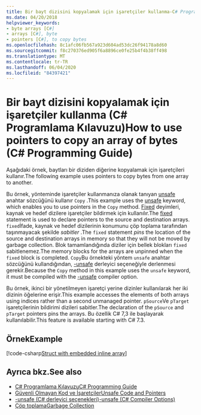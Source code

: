 ```yaml
---
title: Bir bayt dizisini kopyalamak için işaretçiler kullanma-C# Programlama Kılavuzu
ms.date: 04/20/2018
helpviewer_keywords:
- byte arrays [C#]
- arrays [C#], byte
- pointers [C#], to copy bytes
ms.openlocfilehash: 8c1afc06fb567a923d604ad53dc26f94178a8d60
ms.sourcegitcommit: f8c270376ed905f6a8896ce0fe25b4f4b38ff498
ms.translationtype: MT
ms.contentlocale: tr-TR
ms.lasthandoff: 06/04/2020
ms.locfileid: "84397421"
---
```

# <a name="how-to-use-pointers-to-copy-an-array-of-bytes-c-programming-guide"></a><span data-ttu-id="5450e-102">Bir bayt dizisini kopyalamak için işaretçiler kullanma (C# Programlama Kılavuzu)</span><span class="sxs-lookup"><span data-stu-id="5450e-102">How to use pointers to copy an array of bytes (C# Programming Guide)</span></span>

<span data-ttu-id="5450e-103">Aşağıdaki örnek, baytları bir diziden diğerine kopyalamak için işaretçileri kullanır.</span><span class="sxs-lookup"><span data-stu-id="5450e-103">The following example uses pointers to copy bytes from one array to another.</span></span>

<span data-ttu-id="5450e-104">Bu örnek, yönteminde işaretçiler kullanmanıza olanak tanıyan [unsafe](../../language-reference/keywords/unsafe.md) anahtar sözcüğünü kullanır `Copy` .</span><span class="sxs-lookup"><span data-stu-id="5450e-104">This example uses the [unsafe](../../language-reference/keywords/unsafe.md) keyword, which enables you to use pointers in the `Copy` method.</span></span> <span data-ttu-id="5450e-105">[Fixed](../../language-reference/keywords/fixed-statement.md) deyimleri, kaynak ve hedef dizilere işaretçiler bildirmek için kullanılır.</span><span class="sxs-lookup"><span data-stu-id="5450e-105">The [fixed](../../language-reference/keywords/fixed-statement.md) statement is used to declare pointers to the source and destination arrays.</span></span> <span data-ttu-id="5450e-106">`fixed`İfade, kaynak ve hedef dizilerinin konumunu çöp toplama tarafından taşınmayacak şekilde *sabitler* .</span><span class="sxs-lookup"><span data-stu-id="5450e-106">The `fixed` statement *pins* the location of the source and destination arrays in memory so that they will not be moved by garbage collection.</span></span> <span data-ttu-id="5450e-107">Blok tamamlandığında diziler için bellek blokları `fixed` sabitlenemez.</span><span class="sxs-lookup"><span data-stu-id="5450e-107">The memory blocks for the arrays are unpinned when the `fixed` block is completed.</span></span> <span data-ttu-id="5450e-108">`Copy`Bu örnekteki yöntem `unsafe` anahtar sözcüğünü kullandığından, [-unsafe](../../language-reference/compiler-options/unsafe-compiler-option.md) derleyici seçeneğiyle derlenmesi gerekir.</span><span class="sxs-lookup"><span data-stu-id="5450e-108">Because the `Copy` method in this example uses the `unsafe` keyword, it must be compiled with the [-unsafe](../../language-reference/compiler-options/unsafe-compiler-option.md) compiler option.</span></span>

<span data-ttu-id="5450e-109">Bu örnek, ikinci bir yönetilmeyen işaretçi yerine dizinler kullanılarak her iki dizinin öğelerine erişir.</span><span class="sxs-lookup"><span data-stu-id="5450e-109">This example accesses the elements of both arrays using indices rather than a second unmanaged pointer.</span></span> <span data-ttu-id="5450e-110">`pSource`Ve `pTarget` işaretçilerinin bildirimi dizileri sabitler.</span><span class="sxs-lookup"><span data-stu-id="5450e-110">The declaration of the `pSource` and `pTarget` pointers pins the arrays.</span></span> <span data-ttu-id="5450e-111">Bu özellik C# 7,3 ile başlayarak kullanılabilir.</span><span class="sxs-lookup"><span data-stu-id="5450e-111">This feature is available starting with C# 7.3.</span></span>

## <a name="example"></a><span data-ttu-id="5450e-112">Örnek</span><span class="sxs-lookup"><span data-stu-id="5450e-112">Example</span></span>

[!code-csharp[Struct with embedded inline array](snippets/FixedKeywordExamples.cs#8)]

## <a name="see-also"></a><span data-ttu-id="5450e-113">Ayrıca bkz.</span><span class="sxs-lookup"><span data-stu-id="5450e-113">See also</span></span>

- [<span data-ttu-id="5450e-114">C# Programlama Kılavuzu</span><span class="sxs-lookup"><span data-stu-id="5450e-114">C# Programming Guide</span></span>](../index.md)
- [<span data-ttu-id="5450e-115">Güvenli Olmayan Kod ve İşaretçiler</span><span class="sxs-lookup"><span data-stu-id="5450e-115">Unsafe Code and Pointers</span></span>](index.md)
- [<span data-ttu-id="5450e-116">-unsafe (C# derleyici seçenekleri)</span><span class="sxs-lookup"><span data-stu-id="5450e-116">-unsafe (C# Compiler Options)</span></span>](../../language-reference/compiler-options/unsafe-compiler-option.md)
- [<span data-ttu-id="5450e-117">Çöp toplama</span><span class="sxs-lookup"><span data-stu-id="5450e-117">Garbage Collection</span></span>](../../../standard/garbage-collection/index.md)
